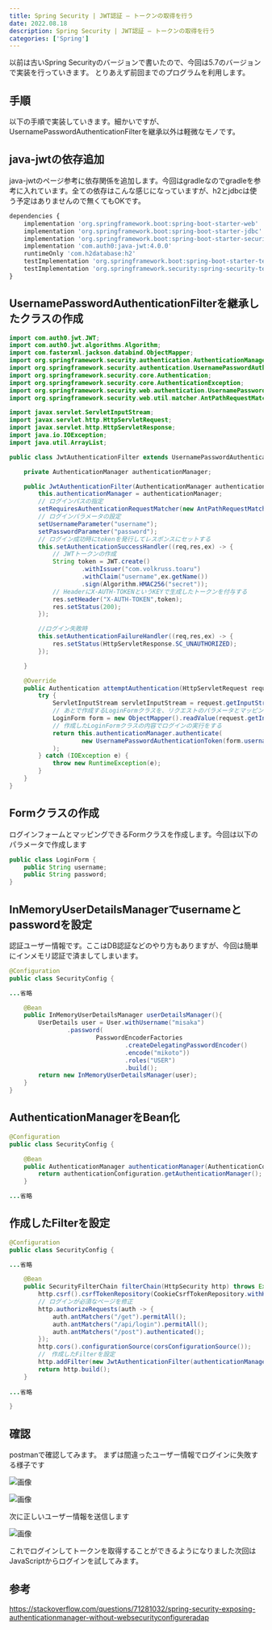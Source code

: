 ```yaml
---
title: Spring Security | JWT認証 – トークンの取得を行う
date: 2022.08.18
description: Spring Security | JWT認証 – トークンの取得を行う
categories: ['Spring']
---
```

以前は古いSpring Securityのバージョンで書いたので、今回は5.7のバージョンで実装を行っていきます。
とりあえず前回までのプログラムを利用します。

## 手順

以下の手順で実装していきます。細かいですが、UsernamePasswordAuthenticationFilterを継承以外は軽微なモノです。

## java-jwtの依存追加

java-jwtのページ参考に依存関係を追加します。今回はgradleなのでgradleを参考に入れています。全ての依存はこんな感じになっていますが、h2とjdbcは使う予定はありませんので無くてもOKです。

```JavaScript
dependencies {
	implementation 'org.springframework.boot:spring-boot-starter-web'
	implementation 'org.springframework.boot:spring-boot-starter-jdbc'
	implementation 'org.springframework.boot:spring-boot-starter-security'
	implementation 'com.auth0:java-jwt:4.0.0'
	runtimeOnly 'com.h2database:h2'
	testImplementation 'org.springframework.boot:spring-boot-starter-test'
	testImplementation 'org.springframework.security:spring-security-test'
}
```


## UsernamePasswordAuthenticationFilterを継承したクラスの作成


```java
import com.auth0.jwt.JWT;
import com.auth0.jwt.algorithms.Algorithm;
import com.fasterxml.jackson.databind.ObjectMapper;
import org.springframework.security.authentication.AuthenticationManager;
import org.springframework.security.authentication.UsernamePasswordAuthenticationToken;
import org.springframework.security.core.Authentication;
import org.springframework.security.core.AuthenticationException;
import org.springframework.security.web.authentication.UsernamePasswordAuthenticationFilter;
import org.springframework.security.web.util.matcher.AntPathRequestMatcher;

import javax.servlet.ServletInputStream;
import javax.servlet.http.HttpServletRequest;
import javax.servlet.http.HttpServletResponse;
import java.io.IOException;
import java.util.ArrayList;

public class JwtAuthenticationFilter extends UsernamePasswordAuthenticationFilter {

    private AuthenticationManager authenticationManager;

    public JwtAuthenticationFilter(AuthenticationManager authenticationManager){
        this.authenticationManager = authenticationManager;
        // ログインパスの指定
        setRequiresAuthenticationRequestMatcher(new AntPathRequestMatcher("/api/login","POST"));
        // ログインパラメータの設定
        setUsernameParameter("username");
        setPasswordParameter("password");
        // ログイン成功時にtokenを発行してレスポンスにセットする
        this.setAuthenticationSuccessHandler((req,res,ex) -> {
            // JWTトークンの作成
            String token = JWT.create()
                    .withIssuer("com.volkruss.toaru")
                    .withClaim("username",ex.getName())
                    .sign(Algorithm.HMAC256("secret"));
            // HeaderにX-AUTH-TOKENというKEYで生成したトークンを付与する
            res.setHeader("X-AUTH-TOKEN",token);
            res.setStatus(200);
        });

        //ログイン失敗時
        this.setAuthenticationFailureHandler((req,res,ex) -> {
            res.setStatus(HttpServletResponse.SC_UNAUTHORIZED);
        });

    }

    @Override
    public Authentication attemptAuthentication(HttpServletRequest request, HttpServletResponse response) throws AuthenticationException {
        try {
            ServletInputStream servletInputStream = request.getInputStream();
            // あとで作成するLoginFormクラスを、リクエストのパラメータとマッピングして作成する
            LoginForm form = new ObjectMapper().readValue(request.getInputStream(),LoginForm.class);
            // 作成したLoginFormクラスの内容でログインの実行をする
            return this.authenticationManager.authenticate(
                    new UsernamePasswordAuthenticationToken(form.username,form.password,new ArrayList<>())
            );
        } catch (IOException e) {
            throw new RuntimeException(e);
        }
    }
}
```


## Formクラスの作成

ログインフォームとマッピングできるFormクラスを作成します。今回は以下のパラメータで作成します

```java
public class LoginForm {
    public String username;
    public String password;
}
```


## InMemoryUserDetailsManagerでusernameとpasswordを設定

認証ユーザー情報です。ここはDB認証などのやり方もありますが、今回は簡単にインメモリ認証で済ましてしまいます。

```java
@Configuration
public class SecurityConfig {

...省略

    @Bean
    public InMemoryUserDetailsManager userDetailsManager(){
        UserDetails user = User.withUsername("misaka")
                .password(
                        PasswordEncoderFactories
                                .createDelegatingPasswordEncoder()
                                .encode("mikoto"))
                                .roles("USER")
                                .build();
        return new InMemoryUserDetailsManager(user);
    }
}
```


## AuthenticationManagerをBean化


```java
@Configuration
public class SecurityConfig {

    @Bean
    public AuthenticationManager authenticationManager(AuthenticationConfiguration authenticationConfiguration) throws Exception {
        return authenticationConfiguration.getAuthenticationManager();
    }

...省略

```


## 作成したFilterを設定


```java
@Configuration
public class SecurityConfig {

...省略

    @Bean
    public SecurityFilterChain filterChain(HttpSecurity http) throws Exception {
        http.csrf().csrfTokenRepository(CookieCsrfTokenRepository.withHttpOnlyFalse());
        // ログインが必須なページを修正
        http.authorizeRequests(auth -> {
            auth.antMatchers("/get").permitAll();
            auth.antMatchers("/api/login").permitAll();
            auth.antMatchers("/post").authenticated();
        });
        http.cors().configurationSource(corsConfigurationSource());
        //　作成したFilterを設定
        http.addFilter(new JwtAuthenticationFilter(authenticationManager(http.getSharedObject(AuthenticationConfiguration.class))));
        return http.build();
    }
    
...省略

}
```


## 確認

postmanで確認してみます。
まずは間違ったユーザー情報でログインに失敗する様子です

![画像](/3424/1.png)


![画像](/3424/2.png)

次に正しいユーザー情報を送信します

![画像](/3424/3.png)

これでログインしてトークンを取得することができるようになりました次回はJavaScriptからログインを試してみます。

## 参考


https://stackoverflow.com/questions/71281032/spring-security-exposing-authenticationmanager-without-websecurityconfigureradap

